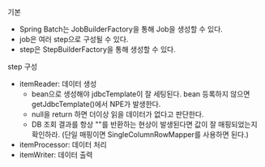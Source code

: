 기본
- Spring Batch는 JobBuilderFactory을 통해 Job을 생성할 수 있다.
- job은 여러 step으로 구성될 수 있다.
- step은 StepBuilderFactory을 통해 생성할 수 있다.

step 구성
- itemReader: 데이터 생성
  - bean으로 생성해야 jdbcTemplate이 잘 세팅된다. bean 등록하지 않으면 getJdbcTemplate()에서 NPE가 발생한다.
  - null을 return 하면 더이상 읽을 데이터가 없다고 판단한다.
  - DB 조회 결과를 항상 ""를 반환하는 현상이 발생된다면 값이 잘 매핑되었는지 확인하라. (단일 매핑이면 SingleColumnRowMapper를 사용하면 된다.)
- itemProcessor: 데이터 처리
- itemWriter: 데이터 출력
